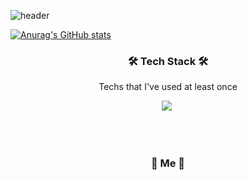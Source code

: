 ![header](https://capsule-render.vercel.app/api?type=soft&color=auto&height=150&section=header&text=sik2&fontSize=70&animation=twinkling)


[![Anurag's GitHub stats](https://github-readme-stats.vercel.app/api?username=devpang20)](https://github.com/anuraghazra/github-readme-stats)


<h3 align="center">🛠 Tech Stack 🛠</h3>

<p align="center"> Techs that I've used at least once </p>

<p align="center">
  <img src="https://img.shields.io/badge/Javascript-ffb13b?style=flat-square&logo=javascript&logoColor=white"/></a>&nbsp 
</p>

<br><br>
<h3 align="center"> 🍒 Me 🍒 </h3>
<p align="center">
</p>
<br>
